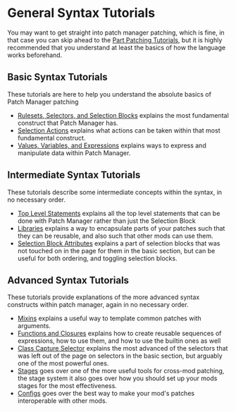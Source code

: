 # General Syntax Tutorials

You may want to get straight into patch manager patching, which is fine, in that case you can skip ahead to the
[Part Patching Tutorials](Part-Patching-Tutorials.md), but it is highly recommended that you understand at least the
basics of how the language works beforehand.

## Basic Syntax Tutorials
These tutorials are here to help you understand the absolute basics of Patch Manager patching
- [Rulesets, Selectors, and Selection Blocks](Rulesets-Selectors-and-Selection-Blocks.md) explains the most fundamental
construct that Patch Manager has.
- [Selection Actions](Selection-Actions.md) explains what actions can be taken within that most fundamental construct.
- [Values, Variables, and Expressions](Values-Variables-and-Expressions.md) explains ways to express and manipulate data
within Patch Manager.
## Intermediate Syntax Tutorials
These tutorials describe some intermediate concepts within the syntax, in no necessary order.
- [Top Level Statements](Top-Level-Statements.md) explains all the top level statements that can be done with Patch Manager
rather than just the Selection Block
- [Libraries](Libraries.md) explains a way to encapsulate parts of your patches such that they can be reusable, and also
such that other mods can use them.
- [Selection Block Attributes](Selection-Block-Attributes.md) explains a part of selection blocks that was not touched on
in the page for them in the basic section, but can be useful for both ordering, and toggling selection blocks.
## Advanced Syntax Tutorials
These tutorials provide explanations of the more advanced syntax constructs within patch manager, again in no necessary order.
- [Mixins](Mixins.md) explains a useful way to template common patches with arguments.
- [Functions and Closures](Functions.md) explains how to create reusable sequences of expressions, how to use them, and
how to use the builtin ones as well
- [Class Capture Selector](Class-Capture-Selector.md) explains the most advanced of the selectors that was left out of
the page on selectors in the basic section, but arguably one of the most powerful ones.
- [Stages](How-to-Use-the-Stage-System.md) goes over one of the more useful tools for cross-mod patching, the stage system
it also goes over how you should set up your mods stages for the most effectiveness.
- [Configs](Config.md) goes over the best way to make your mod's patches interoperable with other mods.